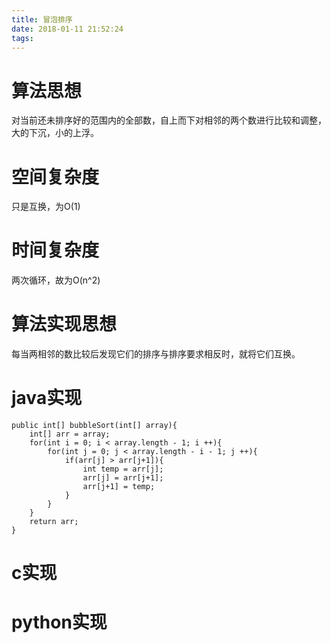 ```yaml
---
title: 冒泡排序
date: 2018-01-11 21:52:24
tags:
---
```


# 算法思想

对当前还未排序好的范围内的全部数，自上而下对相邻的两个数进行比较和调整，大的下沉，小的上浮。

# 空间复杂度

只是互换，为O(1)

# 时间复杂度

两次循环，故为O(n^2)

# 算法实现思想

每当两相邻的数比较后发现它们的排序与排序要求相反时，就将它们互换。

# java实现

```
public int[] bubbleSort(int[] array){
	int[] arr = array;
	for(int i = 0; i < array.length - 1; i ++){
		for(int j = 0; j < array.length - i - 1; j ++){
			if(arr[j] > arr[j+1]){
				int temp = arr[j];
				arr[j] = arr[j+1];
				arr[j+1] = temp;
			}
		}
	}
	return arr;
}

```

# c实现

# python实现